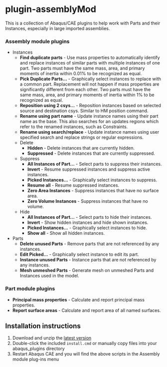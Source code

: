 # plugin-assemblyMod
This is a collection of Abaqus/CAE plugins to help work with Parts and their Instances, especially in large imported assemblies.

### Assembly module plugins

- Instances
  - **Find duplicate parts** - Use mass properties to automatically identify and replace instances of similar parts with multiple instances of one part. Two parts must have the same mass, area, and primary moments of inertia within 0.01% to be recognized as equal.
  - **Pick Duplicate Parts...** - Graphically select instances to replace with a common part. Replacement will not happen if mass properties are significantly different from each other. Two parts must have the same mass, area, and primary moments of inertia within 1% to be recognized as equal.
  - **Reposition using 2 csys...** - Reposition instances based on selected source and destination csys. Similar to HM position command.
  - **Rename using part name** - Update instance names using their part name as the base. This also searches for an updates regions which refer to the renamed instances, such as Constraints.
  - **Rename using search/replace** - Update instance names using user specified search and replace strings or regular expressions.
  - Delete
    - **Hidden** - Delete instances that are currently hidden.
    - **Suppressed** - Delete instances that are currently suppressed.
  - Suppress
    - **All Instances of Part...** - Select parts to suppress their instances.
    - **Invert** - Resume suppressed instances and suppress active instances.
    - **Picked Instances...** - Graphically select instances to suppress.
    - **Resume all** - Resume suppressed instances.
    - **Zero Area Instances** - Suppress instances that have no surface area.
    - **Zero Volume Instances** - Suppress instances that have no volume.
  - Hide
    - **All Instances of Part...** - Select parts to hide their instances.
    - **Invert** - Show hidden instances and hide shown instances.
    - **Picked Instances...** - Graphically select instances to hide.
    - **Show all** - Show all hidden instances.
- Parts
  - **Delete unused Parts** - Remove parts that are not referenced by any instances.
  - **Edit Picked...** - Graphically select instance to edit its part.
  - **Instance unused Parts** - Instance parts that are not referenced by any instances.
  - **Mesh unmeshed Parts** - Generate mesh on unmeshed Parts and Instances used in the model.

### Part module plugins

- **Principal mass properties** - Calculate and report principal mass properties.
- **Report surface areas** - Calculate and report area of all named surfaces.

## Installation instructions

1. Download and unzip the [latest version](https://github.com/costerwi/plugin-assemblyMod/releases/latest)
2. Double-click the included `install.cmd` or manually copy files into your abaqus_plugins directory
3. Restart Abaqus CAE and you will find the above scripts in the Assembly module plug-ins menu
